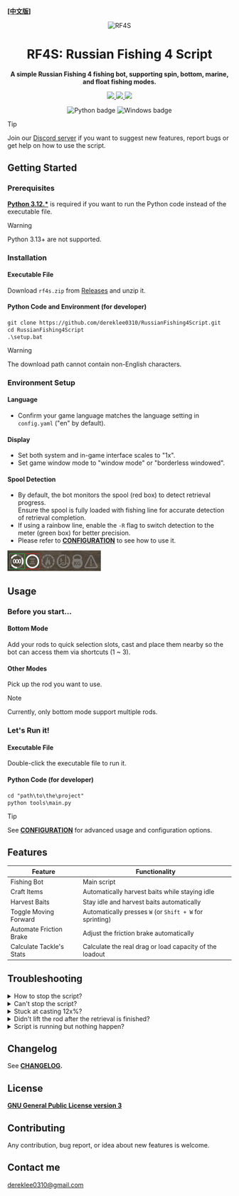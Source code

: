 **[[中文版]][readme]**
<div align="center">

![RF4S][rf4s_logo]
<h1 align="center">RF4S: Russian Fishing 4 Script</h1>

**A simple Russian Fishing 4 fishing bot, supporting spin, bottom, marine, and float fishing modes.**

<a target="_blank" href="https://opensource.org/license/gpl-3-0" style="background:none">
    <img src="https://img.shields.io/badge/License-GPLv3-blue.svg" style="height: 22px;" />
</a>
<a target="_blank" href="https://discord.gg/BZQWQnAMbY" style="background:none">
    <img src="https://img.shields.io/badge/discord-join-rf44.svg?labelColor=191937&color=6F6FF7&logo=discord" style="height: 22px;" />
</a>
<a target="_blank" href="http://makeapullrequest.com" style="background:none">
    <img src="https://img.shields.io/badge/PRs-welcome-brightgreen.svg?style=flat" style="height: 22px;" />
</a>
<!-- <a target="_blank" href="https://github.com/pylint-dev/pylint" style="background:none">
    <img src="https://img.shields.io/badge/linting-pylint-yellowgreen" style="height: 22px;" />
</a> -->
<!-- <a target="_blank" href="https://github.com/psf/black" style="background:none">
    <img src="https://img.shields.io/badge/code%20style-black-000000.svg" style="height: 22px;" />
</a> -->
<!-- <a target="_blank" href="link_to_docs, tbd" style="background:none">
    <img src="https://img.shields.io/badge/docs-%23BE1B55" style="height: 22px;" />
</a> -->  

![Python badge][python_badge]
![Windows badge][windows_badge]

</div>

> [!TIP]
> Join our [Discord server][discord] if you want to suggest new features, report bugs or get help on how to use the script.


## Getting Started
### Prerequisites
**[Python 3.12.*][python]** is required if you want to run the Python code instead of the executable file.
> [!WARNING] 
> Python 3.13+ are not supported.

### Installation
#### Executable File
Download `rf4s.zip` from [Releases][releases] and unzip it.  
#### Python Code and Environment (for developer)
```
git clone https://github.com/dereklee0310/RussianFishing4Script.git
cd RussianFishing4Script
.\setup.bat
```
> [!WARNING] 
> The download path cannot contain non-English characters.

### Environment Setup
#### Language
- Confirm your game language matches the language setting in `config.yaml` ("en" by default).
#### Display
- Set both system and in-game interface scales to "1x".
- Set game window mode to "window mode" or "borderless windowed".
#### Spool Detection
- By default, the bot monitors the spool (red box) to detect retrieval progress.  
  Ensure the spool is fully loaded with fishing line for accurate detection of retrieval completion.
- If using a rainbow line, enable the `-R` flag to switch detection to the meter (green box) for better precision.
- Please refer to **[CONFIGURATION][configuration]** to see how to use it.

![status]

## Usage
### Before you start...
#### Bottom Mode
Add your rods to quick selection slots, cast and place them nearby so the bot can access them via shortcuts (1 ~ 3).
#### Other Modes 
Pick up the rod you want to use.
> [!NOTE]
> Currently, only bottom mode support multiple rods.

### Let's Run it!
#### Executable File
Double-click the executable file to run it.
#### Python Code (for developer)
```
cd "path\to\the\project"
python tools\main.py
```
> [!TIP]
> See **[CONFIGURATION][configuration]** for advanced usage and configuration options.

## Features
| Feature                  | Functionality                                            |
| ------------------------ | -------------------------------------------------------- |
| Fishing Bot              | Main script                                              |
| Craft Items              | Automatically harvest baits while staying idle           |
| Harvest Baits            | Stay idle and harvest baits automatically                |
| Toggle Moving Forward    | Automatically presses `W` (or `Shift + W` for sprinting) |
| Automate Friction Brake  | Adjust the friction brake automatically                  |
| Calculate Tackle's Stats | Calculate the real drag or load capacity of the loadout  |

## Troubleshooting
<details>
<summary>How to stop the script?</summary>

- Type `Ctrl-C` in your terminal. 
</details>
<!-- ------------------------------- divide -------------------------------- -->
<details>
<summary>Can't stop the script?</summary>

- Some keys might have been pressed down (e.g. `Ctrl`, `Shift`, `Mouse button`, etc.).  
  Press them again to release it and type `Ctrl-C` as usual.
</details>
<!-- ------------------------------- divide -------------------------------- -->
<details>
<summary>Stuck at casting 12x%?</summary>

- Check that the game language and script language settings are the same.
- Make sure your reel is fully loaded, or equip a rainbow line and use `-R` flag. 
</details>

<!-- ------------------------------- divide -------------------------------- -->
<details>
<summary>Didn't lift the rod after the retrieval is finished?</summary>

- Make sure your reel is fully loaded, or equip a rainbow line and use `-R` flag. 
- Resize the game window.
- Reduce the value of `SPOOL_CONFIDENCE` in `config.yaml`.
- Avoid bright light sources (e.g., direct sunlight) or turn off the boat’s onboard lights.
</details>
<!-- ------------------------------- divide -------------------------------- -->
<details>
<summary>Script is running but nothing happen?</summary>

- Run the script as administrator.
</details>
<!-- ------------------------------- divide -------------------------------- -->

## Changelog
See **[CHANGELOG][changelog].**

## License
**[GNU General Public License version 3][license]**

## Contributing
Any contribution, bug report, or idea about new features is welcome.

## Contact me
dereklee0310@gmail.com 

[readme]: /docs/zh-TW/README.md
[rf4s_logo]: /static/readme/RF4S.png
[python_badge]: https://img.shields.io/badge/Python-3776AB?style=for-the-badge&logo=python&logoColor=white
[windows_badge]: https://img.shields.io/badge/Windows-0078D6?style=for-the-badge&logo=windows&logoColor=white

[discord]: https://discord.gg/BZQWQnAMbY
[python]: https://www.python.org/downloads/
[releases]: https://github.com/dereklee0310/RussianFishing4Script/releases
[status]: /static/readme/status.png
[configuration]: /docs/en/CONFIGURATION.md
[changelog]: /docs/en/CHANGELOG.md
[license]: /LICENSE